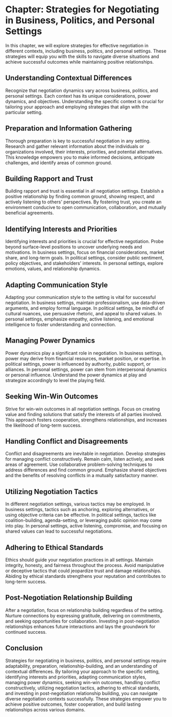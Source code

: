Chapter: Strategies for Negotiating in Business, Politics, and Personal Settings
================================================================================

In this chapter, we will explore strategies for effective negotiation in different contexts, including business, politics, and personal settings. These strategies will equip you with the skills to navigate diverse situations and achieve successful outcomes while maintaining positive relationships.

Understanding Contextual Differences
------------------------------------

Recognize that negotiation dynamics vary across business, politics, and personal settings. Each context has its unique considerations, power dynamics, and objectives. Understanding the specific context is crucial for tailoring your approach and employing strategies that align with the particular setting.

Preparation and Information Gathering
-------------------------------------

Thorough preparation is key to successful negotiation in any setting. Research and gather relevant information about the individuals or organizations involved, their interests, priorities, and potential alternatives. This knowledge empowers you to make informed decisions, anticipate challenges, and identify areas of common ground.

Building Rapport and Trust
--------------------------

Building rapport and trust is essential in all negotiation settings. Establish a positive relationship by finding common ground, showing respect, and actively listening to others' perspectives. By fostering trust, you create an environment conducive to open communication, collaboration, and mutually beneficial agreements.

Identifying Interests and Priorities
------------------------------------

Identifying interests and priorities is crucial for effective negotiation. Probe beyond surface-level positions to uncover underlying needs and motivations. In business settings, focus on financial considerations, market share, and long-term goals. In political settings, consider public sentiment, policy objectives, and stakeholders' interests. In personal settings, explore emotions, values, and relationship dynamics.

Adapting Communication Style
----------------------------

Adapting your communication style to the setting is vital for successful negotiation. In business settings, maintain professionalism, use data-driven arguments, and employ formal language. In political settings, be mindful of cultural nuances, use persuasive rhetoric, and appeal to shared values. In personal settings, emphasize empathy, active listening, and emotional intelligence to foster understanding and connection.

Managing Power Dynamics
-----------------------

Power dynamics play a significant role in negotiation. In business settings, power may derive from financial resources, market position, or expertise. In political settings, power is influenced by authority, public support, or alliances. In personal settings, power can stem from interpersonal dynamics or personal influence. Understand the power dynamics at play and strategize accordingly to level the playing field.

Seeking Win-Win Outcomes
------------------------

Strive for win-win outcomes in all negotiation settings. Focus on creating value and finding solutions that satisfy the interests of all parties involved. This approach fosters cooperation, strengthens relationships, and increases the likelihood of long-term success.

Handling Conflict and Disagreements
-----------------------------------

Conflict and disagreements are inevitable in negotiation. Develop strategies for managing conflict constructively. Remain calm, listen actively, and seek areas of agreement. Use collaborative problem-solving techniques to address differences and find common ground. Emphasize shared objectives and the benefits of resolving conflicts in a mutually satisfactory manner.

Utilizing Negotiation Tactics
-----------------------------

In different negotiation settings, various tactics may be employed. In business settings, tactics such as anchoring, exploring alternatives, or using objective criteria can be effective. In political settings, tactics like coalition-building, agenda-setting, or leveraging public opinion may come into play. In personal settings, active listening, compromise, and focusing on shared values can lead to successful negotiations.

Adhering to Ethical Standards
-----------------------------

Ethics should guide your negotiation practices in all settings. Maintain integrity, honesty, and fairness throughout the process. Avoid manipulative or deceptive tactics that could jeopardize trust and damage relationships. Abiding by ethical standards strengthens your reputation and contributes to long-term success.

Post-Negotiation Relationship Building
--------------------------------------

After a negotiation, focus on relationship building regardless of the setting. Nurture connections by expressing gratitude, delivering on commitments, and seeking opportunities for collaboration. Investing in post-negotiation relationships enhances future interactions and lays the groundwork for continued success.

Conclusion
----------

Strategies for negotiating in business, politics, and personal settings require adaptability, preparation, relationship-building, and an understanding of contextual differences. By tailoring your approach to the specific setting, identifying interests and priorities, adapting communication styles, managing power dynamics, seeking win-win outcomes, handling conflict constructively, utilizing negotiation tactics, adhering to ethical standards, and investing in post-negotiation relationship building, you can navigate diverse negotiation contexts successfully. These strategies empower you to achieve positive outcomes, foster cooperation, and build lasting relationships across various domains.
